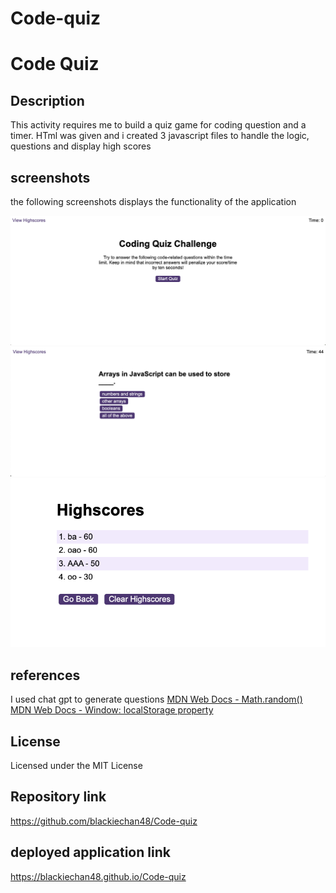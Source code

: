 # Code-quiz

# Code Quiz 

## Description
This activity requires me to build a quiz game for coding question and a timer.
HTml was given and i created 3 javascript files to handle the logic, questions and display high scores 

## screenshots 
the following screenshots displays the functionality of the application 

![start page: screenshot](/assets/images/start%20page.png)
![game in progress :Screrenshot](/assets/images/progress%20.png)
![high score page screenshot](/assets/images/highscore%20display%20.png)

## references 
I used chat gpt to generate questions 
[MDN Web Docs - Math.random()](https://developer.mozilla.org/en-US/docs/Web/JavaScript/Reference/Global_Objects/Math/random)
[MDN Web Docs - Window: localStorage property](https://developer.mozilla.org/en-US/docs/Web/API/Window/localStorage)

## License
Licensed under the MIT License

## Repository link 
https://github.com/blackiechan48/Code-quiz

## deployed application link 
https://blackiechan48.github.io/Code-quiz



